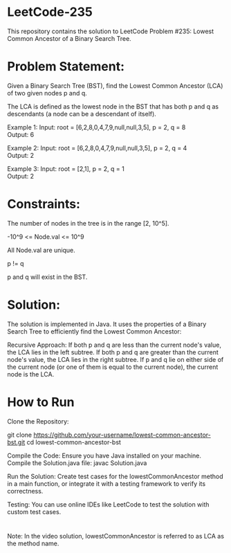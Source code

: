 # LeetCode-235

This repository contains the solution to LeetCode Problem #235: Lowest Common Ancestor of a Binary Search Tree.

# Problem Statement:
Given a Binary Search Tree (BST), find the Lowest Common Ancestor (LCA) of two given nodes p and q.

The LCA is defined as the lowest node in the BST that has both p and q as descendants (a node can be a descendant of itself).

Example 1:
Input: root = [6,2,8,0,4,7,9,null,null,3,5], p = 2, q = 8  
Output: 6

Example 2:
Input: root = [6,2,8,0,4,7,9,null,null,3,5], p = 2, q = 4  
Output: 2

Example 3:
Input: root = [2,1], p = 2, q = 1  
Output: 2

# Constraints:

The number of nodes in the tree is in the range [2, 10^5].

-10^9 <= Node.val <= 10^9

All Node.val are unique.

p != q

p and q will exist in the BST.

# Solution:
The solution is implemented in Java. It uses the properties of a Binary Search Tree to efficiently find the Lowest Common Ancestor:

Recursive Approach:
If both p and q are less than the current node's value, the LCA lies in the left subtree.
If both p and q are greater than the current node's value, the LCA lies in the right subtree.
If p and q lie on either side of the current node (or one of them is equal to the current node), the current node is the LCA.


# How to Run
Clone the Repository:

git clone https://github.com/your-username/lowest-common-ancestor-bst.git
cd lowest-common-ancestor-bst

Compile the Code: Ensure you have Java installed on your machine. 
Compile the Solution.java file: javac Solution.java

Run the Solution: Create test cases for the lowestCommonAncestor method in a main function, or integrate it with a testing framework to verify its correctness.

Testing: You can use online IDEs like LeetCode to test the solution with custom test cases.


#
Note: In the video solution, lowestCommonAncestor is referred to as LCA as the method name.
